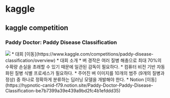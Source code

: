 # kaggle
kaggle competition
----
### Paddy Doctor: Paddy Disease Classification
<img src="notion://www.notion.so/image/https%3A%2F%2Fs3-us-west-2.amazonaws.com%2Fsecure.notion-static.com%2Fb76e6dff-3bb0-481d-8ad2-4d3fba18e9ec%2FScreenshot_20220901_165734.png?table=block&id=be7b7399-a39e-439a-9bd2-fc4b1efddd35&spaceId=748e8b1a-e79c-4352-ae15-dfa246c104a8&width=1870&userId=db7dd575-64e0-4095-8606-e8f87ee854f5&cache=v2" />
* 대회 [이동](https://www.kaggle.com/competitions/paddy-disease-classification/overview)
* 대회 소개
  * 벼 경작은 여러 질병 해충으로 최대 70%의 수확량 손실을 초래할 수 있기 때문에 일관된 감독이 필요하다.
  * 컴퓨터 비전 기반 자동화된 질병 식별 프로세스가 필요하다.
  * 주어진 벼 이미지를 10개의 범주 (9개의 질병과 정상) 중 하나로 정확하게 분류하는 딥러닝 모델을 개발해야 한다.
* Notion [이동](https://hypnotic-canid-f79.notion.site/Paddy-Doctor-Paddy-Disease-Classification-be7b7399a39e439a9bd2fc4b1efddd35)
